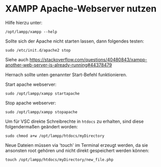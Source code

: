 <h1>XAMPP Apache-Webserver nutzen</h1>


Hilfe hierzu unter:
~~~
/opt/lampp/xampp --help
~~~

Sollte sich der Apache nicht starten lassen, dann folgendes testen:
~~~
sudo /etc/init.d/apache2 stop
~~~

Siehe auch https://stackoverflow.com/questions/40480843/xampp-another-web-server-is-already-running#44378479

Hernach sollte unten genannter Start-Befehl funktionieren.

Start apache webserver:
~~~
sudo /opt/lampp/xampp startapache
~~~

Stop apache webserver:
~~~
sudo /opt/lampp/xampp stopapache
~~~

Um für VSC direkte Schreibrechte in `htdocs` zu erhalten,
sind diese folgendermaßen geändert worden:
~~~
sudo chmod a+w /opt/lampp/htdocs/myDirectory
~~~	

Neue Dateien müssen via 'touch' im Terminal erzeugt werden, da
sie ansonsten root gehören und nicht direkt gespeichert werden
können:
~~~
touch /opt/lampp/htdocs/myDirectory/new_file.php
~~~

